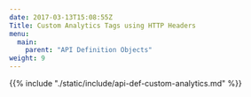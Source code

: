 ```yaml
---
date: 2017-03-13T15:08:55Z
Title: Custom Analytics Tags using HTTP Headers
menu:
  main:
    parent: "API Definition Objects"
weight: 9
---
```


{{% include "./static/include/api-def-custom-analytics.md" %}}
